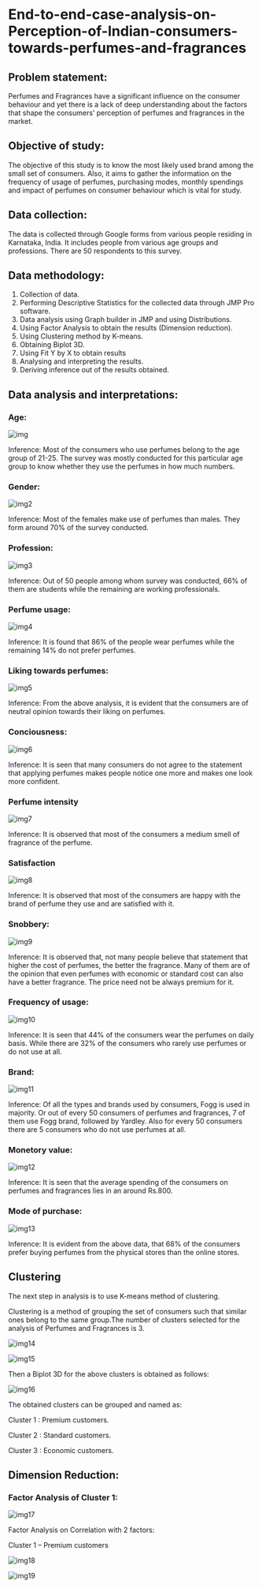 # End-to-end-case-analysis-on-Perception-of-Indian-consumers-towards-perfumes-and-fragrances

## Problem statement:
Perfumes and Fragrances have a significant influence on the consumer behaviour and yet there is a lack of deep understanding about the factors that shape the consumers’ perception of perfumes and fragrances in the market. 

## Objective of study:
The objective of this study is to know the most likely used brand among the small set of consumers. Also, it aims to gather the information on the frequency of usage of perfumes, purchasing modes, monthly spendings and impact of perfumes on consumer behaviour which is vital for study.

## Data collection:
The data is collected through Google forms from various people residing in Karnataka, India. It includes people from various age groups and professions. There are 50 respondents to this survey.

## Data methodology:
1.	Collection of data.
2.	Performing Descriptive Statistics for the collected data through JMP Pro software.
3.	Data analysis using Graph builder in JMP and using Distributions.
4.	Using Factor Analysis to obtain the results (Dimension reduction).
5.	Using Clustering method by K-means.
6.  Obtaining Biplot 3D.
7.  Using Fit Y by X to obtain results
8.  Analysing and interpreting the results.
9.  Deriving inference out of the results obtained.

## Data analysis and interpretations:
### Age:

![img](https://github.com/dhanashreehampiholi/trial/assets/57892263/e5e3045c-875c-4a75-a43e-3eff459b6416)

Inference: Most of the consumers who use perfumes belong to the age group of 21-25. The survey was mostly conducted for this particular age group to know whether they use the perfumes in how much numbers.

### Gender:

![img2](https://github.com/dhanashreehampiholi/trial/assets/57892263/699dcf91-7b9f-4678-b43d-39f5e910fa49)

Inference: Most of the females make use of perfumes than males. They form around 70% of the survey conducted.

### Profession:

![img3](https://github.com/dhanashreehampiholi/trial/assets/57892263/9a250d74-645a-42c2-9a6a-f85f28b3c0fc)

Inference: Out of 50 people among whom survey was conducted, 66% of them are students while the remaining are working professionals.

### Perfume usage:

![img4](https://github.com/dhanashreehampiholi/trial/assets/57892263/4366bbb6-8da4-4646-934c-dc16e924c575)

Inference: It is found that 86% of the people wear perfumes while the remaining 14% do not prefer perfumes.

### Liking towards perfumes:

![img5](https://github.com/dhanashreehampiholi/trial/assets/57892263/607be856-e154-4dd2-a968-125c9bce0de3)

Inference: From the above analysis, it is evident that the consumers are of neutral opinion towards their liking on perfumes.

### Conciousness:

![img6](https://github.com/dhanashreehampiholi/trial/assets/57892263/38655c3f-c5d7-4d0a-a444-66663ede49ce)

Inference: It is seen that many consumers do not agree to the statement that applying perfumes makes people notice one more and makes one look more confident.

### Perfume intensity

![img7](https://github.com/dhanashreehampiholi/trial/assets/57892263/76f0307e-7e99-45c7-8d5e-a43d9d7a533c)

Inference: It is observed that most of the consumers a medium smell of fragrance of the perfume.

### Satisfaction

![img8](https://github.com/dhanashreehampiholi/trial/assets/57892263/0aff3a22-df36-4a31-81b6-278b7c9ce7a2)

Inference: It is observed that most of the consumers are happy with the brand of perfume they  use and are satisfied with it.

### Snobbery:

![img9](https://github.com/dhanashreehampiholi/trial/assets/57892263/00aa2c11-b994-45a2-aaea-38c59566479e)

Inference: It is observed that, not many people believe that statement that higher the cost of perfumes, the better the fragrance. Many of them are of the opinion that even perfumes with economic or standard cost can also have a better fragrance. The price need not be always premium for it. 

### Frequency of usage:

![img10](https://github.com/dhanashreehampiholi/trial/assets/57892263/1e53c073-4f76-4c46-b801-4b271b3cace4)

Inference: It is seen that 44%  of the consumers wear the perfumes on daily basis. While there are 32% of the consumers who rarely use perfumes or do not use at all.

### Brand:

![img11](https://github.com/dhanashreehampiholi/trial/assets/57892263/241a0678-5151-4b02-b38e-02b8404a30d2)

Inference: Of all the types and brands used by consumers, Fogg is used in majority. Or out of every 50 consumers of perfumes and fragrances, 7 of them use Fogg brand, followed by Yardley. Also for every 50 consumers there are 5 consumers who do not use perfumes at all.


### Monetory value:

![img12](https://github.com/dhanashreehampiholi/trial/assets/57892263/5be9c675-dba5-4f89-b109-85dad782ab81)

Inference: It is seen that the average spending of the consumers on perfumes and fragrances lies in an around Rs.800. 

### Mode of purchase:

![img13](https://github.com/dhanashreehampiholi/trial/assets/57892263/bfb9c98f-6224-46b6-bce5-a903583bd5ea)

Inference: It is evident from the above data, that 68% of the consumers prefer buying perfumes from the physical stores than the online stores.

## Clustering
The next step in analysis is to use K-means method of clustering. 

Clustering is a method of grouping the set of consumers such that similar ones belong to the same group.The number of clusters selected for the analysis of Perfumes and Fragrances is 3. 

![img14](https://github.com/dhanashreehampiholi/trial/assets/57892263/8c368aec-51a4-492a-90ef-34201a39b10c)

![img15](https://github.com/dhanashreehampiholi/trial/assets/57892263/fbb6f929-2b74-4167-8c3b-4151bf9a55e8)

Then a Biplot 3D for the above clusters is obtained as follows:

![img16](https://github.com/dhanashreehampiholi/trial/assets/57892263/a3d849ec-b58e-4fa1-a90d-fded19903ebd)

The obtained clusters can be grouped and named as:

Cluster 1 : Premium customers.

Cluster 2 : Standard customers.

Cluster 3 : Economic customers.

## Dimension Reduction:

### Factor Analysis of Cluster 1:

![img17](https://github.com/dhanashreehampiholi/trial/assets/57892263/222834fe-1f86-40cb-88f9-f0ee530f14d0)

Factor Analysis on Correlation with 2 factors: 

Cluster 1 – Premium customers

![img18](https://github.com/dhanashreehampiholi/trial/assets/57892263/c2a7544a-c016-4a2b-9417-973d521977e0)

![img19](https://github.com/dhanashreehampiholi/trial/assets/57892263/bc8779f3-83b7-4a95-a381-30a6f4a47cb0)


